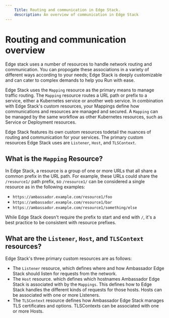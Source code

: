 ```yaml
---
	Title: Routing and communication in Edge Stack.
	description: An overview of communication in Edge Stack
---
```


# Routing and communication overview

Edge stack uses a number of resources to handle network routing and communication. You can propogate these associations in a variety of different ways according to your needs; Edge Stack is deeply customizable and can cater to complex demands to help you Run with ease.

Edge Stack uses the `Mapping` resource as the primary means to manage traffic routing. The `Mapping` resource routes a URL path or prefix to a service, either a Kubernetes service or another web service. In combination with Edge Stack's custom resources, your Mappings define how communications and resources are managed and secured. A `Mapping` can be managed by the same workflow as other Kubernetes resources, such as Service or Deployment resources. 

Edge Stack features its own custom resources todetail the nuances of routing and communication for your services. The primary custom resources Edge Stack uses are `Listener`, `Host`, and `TLSContext`.

## What is the `Mapping` Resource?

In Edge Stack, a resource is a group of one or more URLs that all share a common prefix in the URL path. For example, these URLs could share the `/resource1/` path prefix, so `/resource1/` can be considered a single resource as in the following examples:

* `https://ambassador.example.com/resource1/foo`
* `https://ambassador.example.com/resource1/bar`
* `https://ambassador.example.com/resource1/something/else`

While Edge Stack doesn't require the prefix to start and end with `/`, it's a best practice to be consistent with resource prefixes.

## What are the `Listener`, `Host`, and `TLSContext` resources?

Edge Stack's three primary custom resources are as follows:

* The `Listener` resource, which defines where and how Ambassador Edge Stack should listen for requests from the network.
* The `Host` resource. which defines which hostnames Ambassador Edge Stack is associated with by the `Mappings`. This defines how to Edge Stack handles the different kinds of requests for those hosts. Hosts can be associated with one or more Listeners.
* The `TLSContext` resource defines how Ambassador Edge Stack manages TLS certificates and options. TLSContexts can be associated with one or more Hosts.
